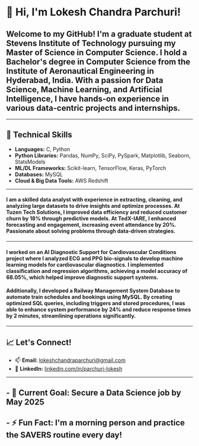 # 👋 Hi, I'm Lokesh Chandra Parchuri!

## Welcome to my GitHub! I'm a graduate student at **Stevens Institute of Technology** pursuing my **Master of Science in Computer Science**. I hold a **Bachelor's degree in Computer Science** from the Institute of Aeronautical Engineering in Hyderabad, India. With a passion for Data Science, Machine Learning, and Artificial Intelligence, I have hands-on experience in various data-centric projects and internships.

---

## 🔧 Technical Skills

- **Languages:** C, Python
- **Python Libraries:** Pandas, NumPy, SciPy, PySpark, Matplotlib, Seaborn, StatsModels
- **ML/DL Frameworks:** Scikit-learn, TensorFlow, Keras, PyTorch
- **Databases:** MySQL
- **Cloud & Big Data Tools:** AWS Redshift

---


#### I am a skilled data analyst with experience in extracting, cleaning, and analyzing large datasets to drive insights and optimize processes. At Tuzen Tech Solutions, I improved data efficiency and reduced customer churn by 18% through predictive models. At TedX-IARE, I enhanced forecasting and engagement, increasing event attendance by 20%. Passionate about solving problems through data-driven strategies.

---


#### I worked on an **AI Diagnostic Support for Cardiovascular Conditions** project where I analyzed ECG and PPG bio-signals to develop machine learning models for cardiovascular diagnostics. I implemented classification and regression algorithms, achieving a model accuracy of 68.05%, which helped improve diagnostic support systems.

#### Additionally, I developed a **Railway Management System Database** to automate train schedules and bookings using MySQL. By creating optimized SQL queries, including triggers and stored procedures, I was able to enhance system performance by 24% and reduce response times by 2 minutes, streamlining operations significantly.

---

## 📈 Let's Connect!

- 📫 **Email:** [lokeshchandraparchuri@gmail.com](mailto:lokeshchandraparchuri@gmail.com)
- 💼 **LinkedIn:** [linkedin.com/in/parchuri-lokesh](https://www.linkedin.com/in/parchuri-lokesh)

---
##  - 🎯 Current Goal: Secure a Data Science job by May 2025
## - ⚡ Fun Fact: I'm a morning person and practice the SAVERS routine every day!
